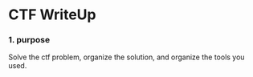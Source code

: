 # CTF WriteUp
### 1. purpose
Solve the ctf problem, organize the solution, and organize the tools you used.
